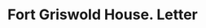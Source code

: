 ---
doi: 10.7916/D8WW8VNZ
date_other: '1880'
date_other_textual: 1880-1889
form: correspondence
genre:
- Letters (correspondence)
name:
- Fort Griswold House
object_in_context_url: https://biggert.cul.columbia.edu/items/view/ave_biggert_00090
subject_hierarchical_geographic:
- New London, Connecticut, United States
subject_name:
- Fort Griswold House
title: Fort Griswold House. Letter
sort_title: Fort Griswold House. Letter
call_number: ave_biggert_00090
coordinates:
- 41.355555555555554,-72.09944444444444
pid: ave_biggert_00090
identifiers: ave_biggert_00090
thumbnail: https://derivativo-3.library.columbia.edu/iiif/2/ldpd:342975/full/!256,256/0/native.jpg
permalink: "/items/ave_biggert_00090/"
layout: iiif-image-page
---